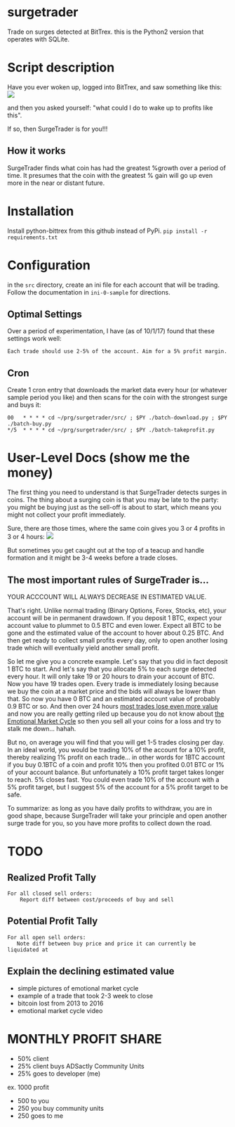 # surgetrader
Trade on surges detected at BitTrex. this is the Python2 version that operates
with SQLite.

# Script description

Have you ever woken up, logged into BitTrex,  and saw something like this:
![](https://i.imgur.com/OHvlAAM.png)

and then you asked yourself: "what could I do to wake up to profits like this".

If so, then SurgeTrader is for you!!!

## How it works

SurgeTrader finds what coin has had the greatest %growth over a period
of time. It presumes that the coin with the
greatest % gain will go up even more in the near or distant future.

# Installation

Install python-bittrex from this github instead of PyPi.
`pip install -r requirements.txt`

# Configuration

in the `src` directory, create an ini file for each account that will
be trading. Follow the documentation in `ini-0-sample` for directions.

## Optimal Settings

Over a period of experimentation, I have (as of 10/1/17) found that
these settings work well:

    Each trade should use 2-5% of the account. Aim for a 5% profit margin.


## Cron

Create 1 cron entry that downloads the market data every hour (or whatever
sample period you like) and then scans for the coin with the strongest
surge and buys it:


    00   * * * * cd ~/prg/surgetrader/src/ ; $PY ./batch-download.py ; $PY ./batch-buy.py
    */5  * * * * cd ~/prg/surgetrader/src/ ; $PY ./batch-takeprofit.py

# User-Level Docs (show me the money)

The first thing you need to understand is that SurgeTrader detects
surges in coins. The thing about a surging coin is that you may be
late to the party: you might be buying just as the sell-off is about
to start, which means you might not collect your profit immediately.

Sure, there are those times, where the same coin gives you 3 or 4
profits in 3 or 4 hours:
![](https://api.monosnap.com/rpc/file/download?id=8RKinNxVaGOlJCRMCgIbQY2oZlxKQT)

But sometimes you get caught out at the top of a teacup and handle
formation and it might be 3-4 weeks before a trade closes.


## The most important rules of SurgeTrader is...

YOUR ACCCOUNT WILL ALWAYS DECREASE IN ESTIMATED VALUE.

That's right. Unlike normal trading (Binary Options, Forex, Stocks,
etc), your account will be in permanent drawdown. If you deposit 1
BTC, expect your account value to plummet to 0.5 BTC and even
lower. Expect all BTC to be gone and the estimated value of the
account to hover about 0.25 BTC. And then get ready to collect small
profits every day, only to open another losing trade which will
eventually yield another small profit.

So let me give you a concrete example. Let's say that you did in fact
deposit 1 BTC to start. And let's say that you allocate 5% to each
surge detected every hour. It will only take 19 or 20 hours to drain
your account of BTC. Now you have 19 trades open. Every trade is
immediately losing because we buy the coin at a market price and the
bids will always be lower than that. So now you have 0 BTC and an
estimated account value of probably 0.9 BTC or so. And then over 24
hours [most trades lose even more value](http://take.ms/MgmwO) and now
you are really getting riled up because you do not know about [the
Emotional Market Cycle](https://www.youtube.com/watch?v=NMpVgvA5k3I)
so then you sell all your coins for a loss and try to stalk me
down... hahah.

But no, on average you will find that you will get 1-5 trades closing
per day. In an ideal world, you would be trading 10% of the account
for a 10% profit, thereby realizing 1% profit on each trade... in
other words for 1BTC account if you buy 0.1BTC of a coin and profit
10% then you profited 0.01 BTC or 1% of your account balance. But
unfortunately a 10% profit target takes longer to reach. 5% closes
fast. You could even trade 10% of the account with a 5% profit target,
but I suggest 5% of the account for a 5% profit target to be safe.

To summarize: as long as you have daily profits to withdraw, you are
in good shape, because SurgeTrader will take your principle and open
another surge trade for you, so you have more profits to collect down
the road.


# TODO

## Realized Profit Tally

    For all closed sell orders:
        Report diff between cost/proceeds of buy and sell

## Potential Profit Tally

    For all open sell orders:
       Note diff between buy price and price it can currently be liquidated at

## Explain the declining estimated value

- simple pictures of emotional market cycle
- example of a trade that took 2-3 week to close
- bitcoin lost from 2013 to 2016
- emotional market cycle video

# MONTHLY PROFIT SHARE

* 50% client
* 25% client buys ADSactly Community Units
* 25% goes to developer (me)

ex. 1000 profit
- 500 to you
- 250 you buy community units
- 250 goes to me

#
